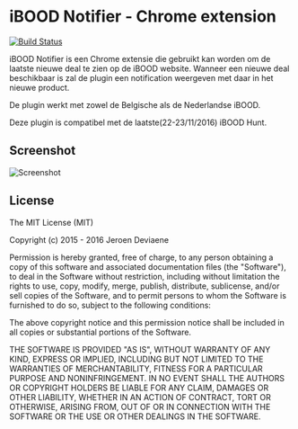 # iBOOD Notifier - Chrome extension

[![Build Status](https://travis-ci.org/jerodev/chrome-ibood-tracker.svg)](https://travis-ci.org/jerodev/chrome-ibood-tracker)

iBOOD Notifier is een Chrome extensie die gebruikt kan worden om de laatste
nieuwe deal te zien op de iBOOD website. Wanneer een nieuwe deal beschikbaar is
zal de plugin een notification weergeven met daar in het nieuwe product.

De plugin werkt met zowel de Belgische als de Nederlandse iBOOD.

Deze plugin is compatibel met de laatste(22-23/11/2016) iBOOD Hunt.


## Screenshot

![Screenshot](https://raw.githubusercontent.com/jerodev/chrome-ibood-tracker/master/screenshots/options+popup_small.png)


## License

The MIT License (MIT)

Copyright (c) 2015 - 2016 Jeroen Deviaene

Permission is hereby granted, free of charge, to any person obtaining a copy
of this software and associated documentation files (the "Software"), to deal
in the Software without restriction, including without limitation the rights
to use, copy, modify, merge, publish, distribute, sublicense, and/or sell
copies of the Software, and to permit persons to whom the Software is
furnished to do so, subject to the following conditions:

The above copyright notice and this permission notice shall be included in all
copies or substantial portions of the Software.

THE SOFTWARE IS PROVIDED "AS IS", WITHOUT WARRANTY OF ANY KIND, EXPRESS OR
IMPLIED, INCLUDING BUT NOT LIMITED TO THE WARRANTIES OF MERCHANTABILITY,
FITNESS FOR A PARTICULAR PURPOSE AND NONINFRINGEMENT. IN NO EVENT SHALL THE
AUTHORS OR COPYRIGHT HOLDERS BE LIABLE FOR ANY CLAIM, DAMAGES OR OTHER
LIABILITY, WHETHER IN AN ACTION OF CONTRACT, TORT OR OTHERWISE, ARISING FROM,
OUT OF OR IN CONNECTION WITH THE SOFTWARE OR THE USE OR OTHER DEALINGS IN THE
SOFTWARE.
